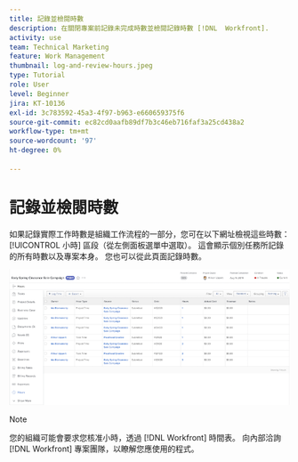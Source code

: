 ```yaml
---
title: 記錄並檢閱時數
description: 在關閉專案前記錄未完成時數並檢閱記錄時數 [!DNL  Workfront].
activity: use
team: Technical Marketing
feature: Work Management
thumbnail: log-and-review-hours.jpeg
type: Tutorial
role: User
level: Beginner
jira: KT-10136
exl-id: 3c783592-45a3-4f97-b963-e660659375f6
source-git-commit: ec82cd0aafb89df7b3c46eb716faf3a25cd438a2
workflow-type: tm+mt
source-wordcount: '97'
ht-degree: 0%

---
```


# 記錄並檢閱時數

如果記錄實際工作時數是組織工作流程的一部分，您可在以下網址檢視這些時數： [!UICONTROL 小時] 區段（從左側面板選單中選取）。 這會顯示個別任務所記錄的所有時數以及專案本身。 您也可以從此頁面記錄時數。

![顯示小時輸入項的小時頁面](assets/planner-fund-log-and-review-hours.png)

>[!NOTE]
>
>您的組織可能會要求您核准小時，透過 [!DNL Workfront] 時間表。 向內部洽詢 [!DNL Workfront] 專案團隊，以瞭解您應使用的程式。

<!---
learn more url
Log time
--->
